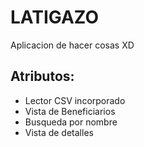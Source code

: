 # LATIGAZO

Aplicacion de hacer cosas XD

## Atributos:
* Lector CSV incorporado
* Vista de Beneficiarios
* Busqueda por nombre
* Vista de detalles